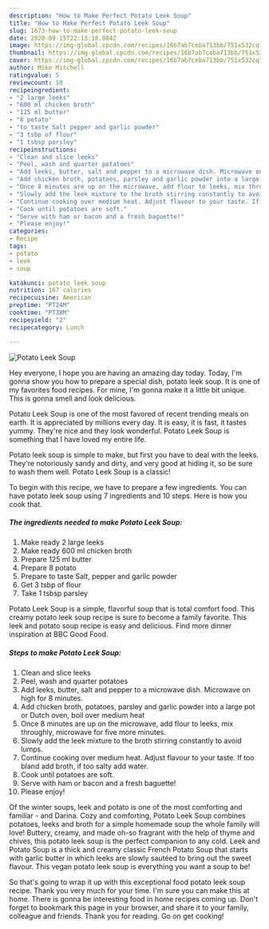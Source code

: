 ```yaml
---
description: "How to Make Perfect Potato Leek Soup"
title: "How to Make Perfect Potato Leek Soup"
slug: 1673-how-to-make-perfect-potato-leek-soup
date: 2020-09-15T22:13:18.084Z
image: https://img-global.cpcdn.com/recipes/16b7ab7ceba713bb/751x532cq70/potato-leek-soup-recipe-main-photo.jpg
thumbnail: https://img-global.cpcdn.com/recipes/16b7ab7ceba713bb/751x532cq70/potato-leek-soup-recipe-main-photo.jpg
cover: https://img-global.cpcdn.com/recipes/16b7ab7ceba713bb/751x532cq70/potato-leek-soup-recipe-main-photo.jpg
author: Mike Mitchell
ratingvalue: 5
reviewcount: 10
recipeingredient:
- "2 large leeks"
- "600 ml chicken broth"
- "125 ml butter"
- "8 potato"
- "to taste Salt pepper and garlic powder"
- "3 tsbp of flour"
- "1 tsbsp parsley"
recipeinstructions:
- "Clean and slice leeks"
- "Peel, wash and quarter potatoes"
- "Add leeks, butter, salt and pepper to a microwave dish. Microwave on high for 8 minutes."
- "Add chicken broth, potatoes, parsley and garlic powder into a large pot or Dutch oven, boil over medium heat"
- "Once 8 minutes are up on the microwave, add flour to leeks, mix throughly, microwave for five more minutes."
- "Slowly add the leek mixture to the broth stirring constantly to avoid lumps."
- "Continue cooking over medium heat. Adjust flavour to your taste. If too bland add broth, if too salty add water."
- "Cook until potatoes are soft."
- "Serve with ham or bacon and a fresh baguette!"
- "Please enjoy!"
categories:
- Recipe
tags:
- potato
- leek
- soup

katakunci: potato leek soup 
nutrition: 167 calories
recipecuisine: American
preptime: "PT24M"
cooktime: "PT38M"
recipeyield: "2"
recipecategory: Lunch

---
```



![Potato Leek Soup](https://img-global.cpcdn.com/recipes/16b7ab7ceba713bb/751x532cq70/potato-leek-soup-recipe-main-photo.jpg)

Hey everyone, I hope you are having an amazing day today. Today, I'm gonna show you how to prepare a special dish, potato leek soup. It is one of my favorites food recipes. For mine, I'm gonna make it a little bit unique. This is gonna smell and look delicious.

Potato Leek Soup is one of the most favored of recent trending meals on earth. It is appreciated by millions every day. It is easy, it is fast, it tastes yummy. They're nice and they look wonderful. Potato Leek Soup is something that I have loved my entire life.

Potato leek soup is simple to make, but first you have to deal with the leeks. They&#39;re notoriously sandy and dirty, and very good at hiding it, so be sure to wash them well. Potato Leek Soup is a classic!


To begin with this recipe, we have to prepare a few ingredients. You can have potato leek soup using 7 ingredients and 10 steps. Here is how you cook that.

<!--inarticleads1-->

##### The ingredients needed to make Potato Leek Soup:

1. Make ready 2 large leeks
1. Make ready 600 ml chicken broth
1. Prepare 125 ml butter
1. Prepare 8 potato
1. Prepare to taste Salt, pepper and garlic powder
1. Get 3 tsbp of flour
1. Take 1 tsbsp parsley


Potato Leek Soup is a simple, flavorful soup that is total comfort food. This creamy potato leek soup recipe is sure to become a family favorite. This leek and potato soup recipe is easy and delicious. Find more dinner inspiration at BBC Good Food. 

<!--inarticleads2-->

##### Steps to make Potato Leek Soup:

1. Clean and slice leeks
1. Peel, wash and quarter potatoes
1. Add leeks, butter, salt and pepper to a microwave dish. Microwave on high for 8 minutes.
1. Add chicken broth, potatoes, parsley and garlic powder into a large pot or Dutch oven, boil over medium heat
1. Once 8 minutes are up on the microwave, add flour to leeks, mix throughly, microwave for five more minutes.
1. Slowly add the leek mixture to the broth stirring constantly to avoid lumps.
1. Continue cooking over medium heat. Adjust flavour to your taste. If too bland add broth, if too salty add water.
1. Cook until potatoes are soft.
1. Serve with ham or bacon and a fresh baguette!
1. Please enjoy!


Of the winter soups, leek and potato is one of the most comforting and familiar - and Darina. Cozy and comforting, Potato Leek Soup combines potatoes, leeks and broth for a simple homemade soup the whole family will love! Buttery, creamy, and made oh-so fragrant with the help of thyme and chives, this potato leek soup is the perfect companion to any cold. Leek and Potato Soup is a thick and creamy classic French Potato Soup that starts with garlic butter in which leeks are slowly sautéed to bring out the sweet flavour. This vegan potato leek soup is everything you want a soup to be! 

So that's going to wrap it up with this exceptional food potato leek soup recipe. Thank you very much for your time. I'm sure you can make this at home. There is gonna be interesting food in home recipes coming up. Don't forget to bookmark this page in your browser, and share it to your family, colleague and friends. Thank you for reading. Go on get cooking!
